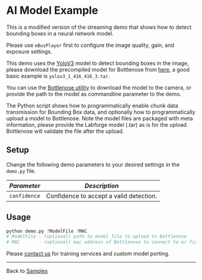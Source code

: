 # AI Model Example

This is a modified version of the streaming demo that shows how to detect bounding boxes in a neural network model.

Please use ```eBusPlayer``` first to configure the image quality, gain, and exposure settings.

This demo uses the [YoloV3](https://pjreddie.com/darknet/yolo/) model to detect bounding boxes in the image, please
download the precompiled model for Bottlenose from [here](https://github.com/labforge/models), a good basic example
is ```yolov3_1_416_416_3.tar```.

You can use the 
[Bottlenose utility](https://github.com/labforge/sdk-demos) to download the model to the camera, or provide the path to
the model as commandline parameter to the demo.

The Python script shows how to programmatically enable chunk data transmission for Bounding Box data, and optionally
how to programmatically upload a model to Bottlenose. Note the model files are packaged with meta information, please
provide the Labforge model (.tar) as is for the upload. Bottlenose will validate the file after the upload.

## Setup

Change the following demo parameters to your desired settings in the ```demo.py``` file.

| ***Parameter***               | ***Description***                       |
|-------------------------------|-----------------------------------------|
| ```confidence```              | Confidence to accept a valid detection. |


## Usage

```bash
python demo.py ?ModelFile ?MAC
# ModelFile - (optional) path to model file to upload to Bottlenose
# MAC       - (optional) mac address of Bottlenose to connect to or first one

```

Please [contact us](https://www.labforge.ca/#contact) for training services and custom model porting.

----
Back to [Samples](../README.md)